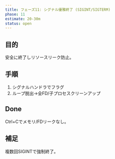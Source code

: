 ```yaml
---
title: フェーズ11: シグナル優雅終了 (SIGINT/SIGTERM)
phase: 11
estimate: 20-30m
status: open
---
```


## 目的
安全に終了しリソースリーク防止。

## 手順
1. シグナルハンドラでフラグ
2. ループ脱出→全FD/子プロセスクリーンアップ

## Done
Ctrl+Cでメモリ/FDリークなし。

## 補足
複数回SIGINTで強制終了。
